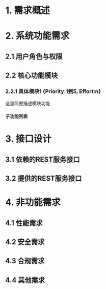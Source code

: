 # 1. 需求概述

# 2. 系统功能需求

## 2.1 用户角色与权限

## 2.2 核心功能模块

### 2.2.1 具体模块1 {Priority:1到5, Effort:n}
[TAGS]: DYNAMIC
这里简要描述模块功能

#### 子功能列表
[TAGS]: OPTIONAL

# 3. 接口设计

## 3.1 依赖的REST服务接口

## 3.2 提供的REST服务接口

# 4. 非功能需求

## 4.1 性能需求

## 4.2 安全需求

## 4.3 合规需求
[TAGS]: OPTIONAL

## 4.4 其他需求
[TAGS]: OPTIONAL

